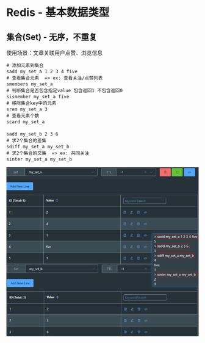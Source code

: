 # Redis - 基本数据类型

## 集合(Set) - 无序，不重复

使用场景：文章关联用户点赞、浏览信息

```shell
# 添加元素到集合
sadd my_set_a 1 2 3 4 five
# 查看集合元素  => ex: 查看关注/点赞列表
smembers my_set_a
# 判断集合是否包含指定value 包含返回1 不包含返回0
sismember my_set_a five
# 移除集合key中的元素
srem my_set_a 3
# 查看元素个数
scard my_set_a

sadd my_set_b 2 3 6
# 求2个集合的差集
sdiff my_set_a my_set_b
# 求2个集合的交集  => ex: 共同关注
sinter my_set_a my_set_b
```

![redis-set.png](../../images/redis-set.png)